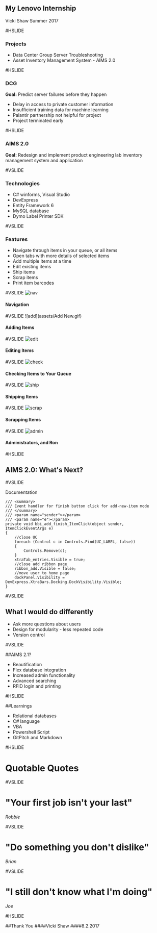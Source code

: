 ## My Lenovo Internship
Vicki Shaw
Summer 2017

#HSLIDE

### Projects
- Data Center Group Server Troubleshooting
- Asset Inventory Management System - AIMS 2.0

#HSLIDE

### DCG
**Goal:** Predict server failures before they happen

- Delay in access to private customer information
- Insufficient training data for machine learning
- Palantir partnership not helpful for project 
- Project terminated early

#HSLIDE

### AIMS 2.0
**Goal:** Redesign and implement product engineering lab inventory management system and application

#VSLIDE

### Technologies
- C# winforms, Visual Studio
- DevExpress
- Entity Framework 6
- MySQL database
- Dymo Label Printer SDK

#VSLIDE

### Features
- Navigate through items in your queue, or all items
- Open tabs with more details of selected items
- Add multiple items at a time
- Edit existing items
- Ship items
- Scrap items
- Print item barcodes

#VSLIDE
![nav](assets/Navigation.gif)
#### Navigation
#VSLIDE
![add](assets/Add New.gif)
#### Adding Items
#VSLIDE
![edit](assets/Edit.gif)
#### Editing Items
#VSLIDE
![check](assets/CheckIn_Out_Search.gif)
#### Checking Items to Your Queue
#VSLIDE
![ship](assets/Ship.gif)
#### Shipping Items
#VSLIDE
![scrap](assets/Scrap.gif)
#### Scrapping Items
#VSLIDE
![admin](assets/Admin.gif)
#### Administrators, and Ron

#HSLIDE

## AIMS 2.0: What's Next?

#VSLIDE

Documentation

    /// <summary> 
    /// Event handler for finish button click for add-new-item mode 
    /// </summary> 
    /// <param name="sender"></param> 
    /// <param name="e"></param> 
    private void bbi_add_finish_ItemClick(object sender, ItemClickEventArgs e) 
    { 
        //close UC 
        foreach (Control c in Controls.Find(UC_LABEL, false)) 
        { 
            Controls.Remove(c); 
        } 
        xtraTab_entries.Visible = true;  
        //close add ribbon page 
        ribbon_add.Visible = false; 
        //move user to home page 
        dockPanel.Visibility = DevExpress.XtraBars.Docking.DockVisibility.Visible; 
    }

#VSLIDE

## What I would do differently
- Ask more questions about users
- Design for modularity - less repeated code
- Version control

#VSLIDE

##AIMS 2.1?
- Beautification
- Flex database integration
- Increased admin functionality
- Advanced searching 
- RFID login and printing 

#HSLIDE

##Learnings
- Relational databases
- C# language
- VBA
- Powershell Script
- GitPitch and Markdown

#HSLIDE 

# Quotable Quotes

#VSLIDE

# "Your first job isn't your last"
*Robbie*

#VSLIDE

# "Do something you don't dislike" 
*Brian*

#VSLIDE

# "I still don't know what I'm doing"
*Joe*



#HSLIDE 

##Thank You
####Vicki Shaw 
####8.2.2017


